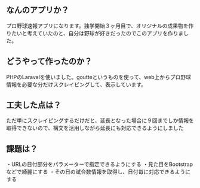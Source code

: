 ## なんのアプリか？


プロ野球速報アプリになります。独学開始３ヶ月目で、オリジナルの成果物を作りたいと考えていたのと、自分は野球が好きだったのでこのアプリを作りました。




## どうやって作ったのか？


PHPのLaravelを使いました。goutteというものを使って、web上からプロ野球情報を必要な分だけスクレイピングして、表示しています。




## 工夫した点は？


ただ単にスクレイピングするだけだと、延長となった場合に９回までしか情報を取得できないので、構文を活用しながら延長にも対応できるようにしました




## 課題は？


・URLの日付部分をパラメーターで指定できるようにする
・見た目をBootstrapなどで綺麗にする
・その日の試合数情報を取得し、日付毎に対応できるようにする

